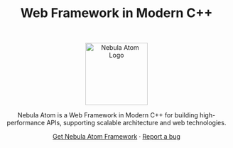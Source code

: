 <h1 align="center">Web Framework in Modern C++</h1><br>

<p align="center">
  <a href="https://nebulaatom.github.io/">
    <img src="https://avatars.githubusercontent.com/u/160647534?s=200&v=4" alt="Nebula Atom Logo" height="140">
  </a>
</p>

<p align="center">
  Nebula Atom is a Web Framework in Modern C++ for building high-performance APIs, supporting scalable architecture and web technologies.
</p>

<p align="center">
  <a href="https://github.com/NebulaAtom/nebula-atom/releases">Get Nebula Atom Framework</a>
  ·
  <a href="https://github.com/NebulaAtom/nebula-atom/issues/new/choose">Report a bug</a>
</p>
